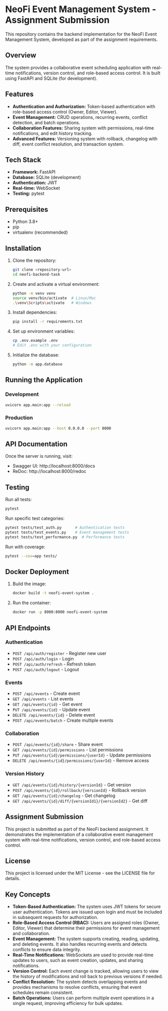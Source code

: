 # NeoFi Event Management System - Assignment Submission

This repository contains the backend implementation for the NeoFi Event Management System, developed as part of the assignment requirements.

## Overview

The system provides a collaborative event scheduling application with real-time notifications, version control, and role-based access control. It is built using FastAPI and SQLite (for development).

## Features

- **Authentication and Authorization:** Token-based authentication with role-based access control (Owner, Editor, Viewer).
- **Event Management:** CRUD operations, recurring events, conflict detection, and batch operations.
- **Collaboration Features:** Sharing system with permissions, real-time notifications, and edit history tracking.
- **Advanced Features:** Versioning system with rollback, changelog with diff, event conflict resolution, and transaction system.

## Tech Stack

- **Framework:** FastAPI
- **Database:** SQLite (development)
- **Authentication:** JWT
- **Real-time:** WebSocket
- **Testing:** pytest

## Prerequisites

- Python 3.8+
- pip
- virtualenv (recommended)

## Installation

1. Clone the repository:
   ```bash
   git clone <repository-url>
   cd neofi-backend-task
   ```

2. Create and activate a virtual environment:
   ```bash
   python -m venv venv
   source venv/bin/activate  # Linux/Mac
   .\venv\Scripts\activate   # Windows
   ```

3. Install dependencies:
   ```bash
   pip install -r requirements.txt
   ```

4. Set up environment variables:
   ```bash
   cp .env.example .env
   # Edit .env with your configuration
   ```

5. Initialize the database:
   ```bash
   python -m app.database
   ```

## Running the Application

### Development
```bash
uvicorn app.main:app --reload
```

### Production
```bash
uvicorn app.main:app --host 0.0.0.0 --port 8000
```

## API Documentation

Once the server is running, visit:
- Swagger UI: http://localhost:8000/docs
- ReDoc: http://localhost:8000/redoc

## Testing

Run all tests:
```bash
pytest
```

Run specific test categories:
```bash
pytest tests/test_auth.py      # Authentication tests
pytest tests/test_events.py    # Event management tests
pytest tests/test_performance.py  # Performance tests
```

Run with coverage:
```bash
pytest --cov=app tests/
```

## Docker Deployment

1. Build the image:
   ```bash
   docker build -t neofi-event-system .
   ```

2. Run the container:
   ```bash
   docker run -p 8000:8000 neofi-event-system
   ```

## API Endpoints

### Authentication
- `POST /api/auth/register` - Register new user
- `POST /api/auth/login` - Login
- `POST /api/auth/refresh` - Refresh token
- `POST /api/auth/logout` - Logout

### Events
- `POST /api/events` - Create event
- `GET /api/events` - List events
- `GET /api/events/{id}` - Get event
- `PUT /api/events/{id}` - Update event
- `DELETE /api/events/{id}` - Delete event
- `POST /api/events/batch` - Create multiple events

### Collaboration
- `POST /api/events/{id}/share` - Share event
- `GET /api/events/{id}/permissions` - List permissions
- `PUT /api/events/{id}/permissions/{userId}` - Update permissions
- `DELETE /api/events/{id}/permissions/{userId}` - Remove access

### Version History
- `GET /api/events/{id}/history/{versionId}` - Get version
- `POST /api/events/{id}/rollback/{versionId}` - Rollback version
- `GET /api/events/{id}/changelog` - Get changelog
- `GET /api/events/{id}/diff/{versionId1}/{versionId2}` - Get diff

## Assignment Submission

This project is submitted as part of the NeoFi backend assignment. It demonstrates the implementation of a collaborative event management system with real-time notifications, version control, and role-based access control.

## License

This project is licensed under the MIT License - see the LICENSE file for details.

## Key Concepts

- **Token-Based Authentication:** The system uses JWT tokens for secure user authentication. Tokens are issued upon login and must be included in subsequent requests for authorization.
- **Role-Based Access Control (RBAC):** Users are assigned roles (Owner, Editor, Viewer) that determine their permissions for event management and collaboration.
- **Event Management:** The system supports creating, reading, updating, and deleting events. It also handles recurring events and detects conflicts to ensure data integrity.
- **Real-Time Notifications:** WebSockets are used to provide real-time updates to users, such as event creation, updates, and sharing notifications.
- **Version Control:** Each event change is tracked, allowing users to view the history of modifications and roll back to previous versions if needed.
- **Conflict Resolution:** The system detects overlapping events and provides mechanisms to resolve conflicts, ensuring that event schedules remain consistent.
- **Batch Operations:** Users can perform multiple event operations in a single request, improving efficiency for bulk updates. 